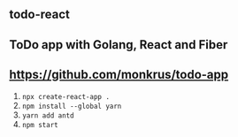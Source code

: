 ## todo-react
## ToDo app with Golang, React and Fiber
## https://github.com/monkrus/todo-app


1. `npx create-react-app .`
2. `npm install --global yarn`
3. `yarn add antd`
4. `npm start`